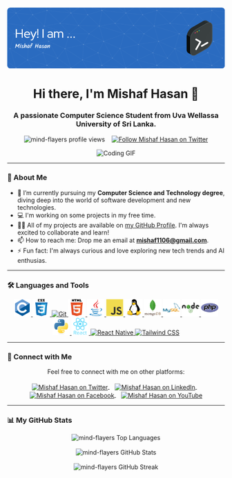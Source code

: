 <!-- You can keep your header image, or make it span more of the width if you like -->
<p align="center">
  <img src="./github-header-image.png" alt="Header Banner" width="800"/>
  <!-- Consider width="100%" if you want it to be responsive,
       but GitHub sometimes has issues with full-width images rendering perfectly.
       A fixed width like 800px or 900px often looks good. -->
</p>

<h1 align="center">Hi there, I'm Mishaf Hasan 👋</h1>

<h3 align="center">A passionate Computer Science Student from Uva Wellassa University of Sri Lanka.</h3>

<!-- Profile Views and Social Badges - Centered for a cleaner look -->
<p align="center">
  <img src="https://komarev.com/ghpvc/?username=mind-flayers&label=Profile%20Views&color=0e75b6&style=flat-square" alt="mind-flayers profile views" />
     <!-- Optional: adds a bit of space -->
  <a href="https://twitter.com/mishafhasan" target="_blank">
    <img src="https://img.shields.io/twitter/follow/mishafhasan?logo=twitter&style=for-the-badge" alt="Follow Mishaf Hasan on Twitter" />
  </a>
</p>

<!-- Optional: A good quality GIF can be engaging. Centering it can make it a focal point. -->
<p align="center">
  <img align="center" alt="Coding GIF" width="450" src="https://www.sarvika.com/wp-content/uploads/2021/03/Backend-Developer-Python-GIF-Dribble.gif">
</p>

---

### 🚀 About Me

- 🌱 I’m currently pursuing my **Computer Science and Technology degree**, diving deep into the world of software development and new technologies.
- 💻 I'm working on some projects in my free time.
- 👨‍💻 All of my projects are available on [my GitHub Profile](https://github.com/mind-flayers). I'm always excited to collaborate and learn!
- 📫 How to reach me: Drop me an email at **mishaf1106@gmail.com**.
- ⚡ Fun fact: I'm always curious and love exploring new tech trends and AI enthusias.

---

### 🛠️ Languages and Tools

<p align="center">
  <!-- I've kept your existing icons as they are good. Centering them makes the section look neater. -->
  <a href="https://www.cprogramming.com/" target="_blank" rel="noreferrer"> <img src="https://raw.githubusercontent.com/devicons/devicon/master/icons/c/c-original.svg" alt="C" width="40" height="40"/> </a>
  <a href="https://www.w3schools.com/css/" target="_blank" rel="noreferrer"> <img src="https://raw.githubusercontent.com/devicons/devicon/master/icons/css3/css3-original-wordmark.svg" alt="CSS3" width="40" height="40"/> </a>
  <a href="https://git-scm.com/" target="_blank" rel="noreferrer"> <img src="https://www.vectorlogo.zone/logos/git-scm/git-scm-icon.svg" alt="Git" width="40" height="40"/> </a>
  <a href="https://www.w3.org/html/" target="_blank" rel="noreferrer"> <img src="https://raw.githubusercontent.com/devicons/devicon/master/icons/html5/html5-original-wordmark.svg" alt="HTML5" width="40" height="40"/> </a>
  <a href="https://www.java.com" target="_blank" rel="noreferrer"> <img src="https://raw.githubusercontent.com/devicons/devicon/master/icons/java/java-original.svg" alt="Java" width="40" height="40"/> </a>
  <a href="https://developer.mozilla.org/en-US/docs/Web/JavaScript" target="_blank" rel="noreferrer"> <img src="https://raw.githubusercontent.com/devicons/devicon/master/icons/javascript/javascript-original.svg" alt="JavaScript" width="40" height="40"/> </a>
  <a href="https://www.linux.org/" target="_blank" rel="noreferrer"> <img src="https://raw.githubusercontent.com/devicons/devicon/master/icons/linux/linux-original.svg" alt="Linux" width="40" height="40"/> </a>
  <a href="https://www.mongodb.com/" target="_blank" rel="noreferrer"> <img src="https://raw.githubusercontent.com/devicons/devicon/master/icons/mongodb/mongodb-original-wordmark.svg" alt="MongoDB" width="40" height="40"/> </a>
  <a href="https://www.mysql.com/" target="_blank" rel="noreferrer"> <img src="https://raw.githubusercontent.com/devicons/devicon/master/icons/mysql/mysql-original-wordmark.svg" alt="MySQL" width="40" height="40"/> </a>
  <a href="https://nodejs.org" target="_blank" rel="noreferrer"> <img src="https://raw.githubusercontent.com/devicons/devicon/master/icons/nodejs/nodejs-original-wordmark.svg" alt="Node.js" width="40" height="40"/> </a>
  <a href="https://www.php.net" target="_blank" rel="noreferrer"> <img src="https://raw.githubusercontent.com/devicons/devicon/master/icons/php/php-original.svg" alt="PHP" width="40" height="40"/> </a>
  <a href="https://www.python.org" target="_blank" rel="noreferrer"> <img src="https://raw.githubusercontent.com/devicons/devicon/master/icons/python/python-original.svg" alt="Python" width="40" height="40"/> </a>
  <a href="https://reactjs.org/" target="_blank" rel="noreferrer"> <img src="https://raw.githubusercontent.com/devicons/devicon/master/icons/react/react-original-wordmark.svg" alt="React" width="40" height="40"/> </a>
  <a href="https://reactnative.dev/" target="_blank" rel="noreferrer"> <img src="https://reactnative.dev/img/header_logo.svg" alt="React Native" width="40" height="40"/> </a>
  <a href="https://tailwindcss.com/" target="_blank" rel="noreferrer"> <img src="https://www.vectorlogo.zone/logos/tailwindcss/tailwindcss-icon.svg" alt="Tailwind CSS" width="40" height="40"/> </a>
</p>

---

### 🔗 Connect with Me

<p align="center">
  Feel free to connect with me on other platforms:
  <br/><br/> <!-- Added line breaks for better spacing -->
  <a href="https://twitter.com/mishafhasan" target="_blank">
    <img align="center" src="https://raw.githubusercontent.com/rahuldkjain/github-profile-readme-generator/master/src/images/icons/Social/twitter.svg" alt="Mishaf Hasan on Twitter" height="40" width="50" /> <!-- Slightly increased size -->
  </a>    <!-- Spacing -->
  <a href="https://www.linkedin.com/in/mishaf-hasan-3234a7202" target="_blank">
    <img align="center" src="https://raw.githubusercontent.com/rahuldkjain/github-profile-readme-generator/master/src/images/icons/Social/linked-in-alt.svg" alt="Mishaf Hasan on LinkedIn" height="40" width="50" />
  </a>   
  <a href="https://www.facebook.com/mmmishaf.hasan.3" target="_blank">
    <img align="center" src="https://raw.githubusercontent.com/rahuldkjain/github-profile-readme-generator/master/src/images/icons/Social/facebook.svg" alt="Mishaf Hasan on Facebook" height="40" width="50" />
  </a>   
  <a href="https://www.instagram.com/mishafhasan" target="_blank">
    <img align="center" src="https://raw.githubusercontent.com/rahuldkjain/github-profile-readme-generator/master/src/images/icons/Social/instagram.svg" alt="Mishaf Hasan on YouTube" height="40" width="50" />
  </a>
</p>

---

### 📊 My GitHub Stats

<p align="center">
  <!-- Adding a theme can make these look much nicer.
       Popular themes: dracula, radical, merko, gruvbox, tokyonight, onedark, cobalt, synthwave, highcontrast, etc.
       Pick one you like! I've used 'dracula' as an example.
       Also, ensure your username is correct in all URLs. -->
  <img src="https://github-readme-stats.vercel.app/api/top-langs?username=mind-flayers&show_icons=true&locale=en&layout=compact&theme=dracula" alt="mind-flayers Top Languages" />
  <br/><br/> <!-- Separate stats cards for better readability -->
  <img src="https://github-readme-stats.vercel.app/api?username=mind-flayers&show_icons=true&locale=en&theme=dracula" alt="mind-flayers GitHub Stats" />
  <br/><br/>
  <img src="https://github-readme-streak-stats.herokuapp.com/?user=mind-flayers&theme=dracula" alt="mind-flayers GitHub Streak" />
</p>

<!-- Optional: Add a footer or a fun quote -->
<!--
---
<p align="center">
  <em>"Stay curious, keep learning!"</em>
</p>
-->
